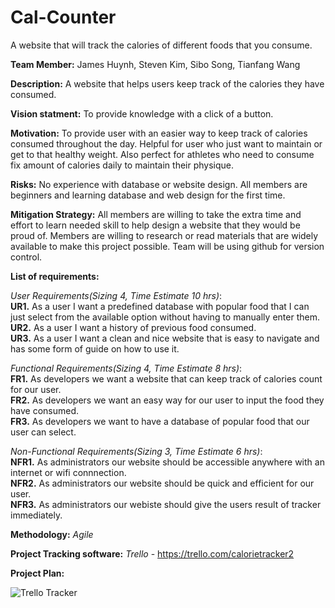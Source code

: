 # Cal-Counter
A website that will track the calories of different foods that you consume. 

**Team Member:**
James Huynh,
Steven Kim,
Sibo Song,
Tianfang Wang

**Description:** 
A website that helps users keep track of the calories they have consumed.

**Vision statment:**
To provide knowledge with a click of a button.

**Motivation:**
To provide user with an easier way to keep track of calories consumed throughout the day.
Helpful for user who just want to maintain or get to that healthy weight. Also perfect for 
athletes who need to consume fix amount of calories daily to maintain their physique.

**Risks:**
No experience with database or website design. All members are beginners and
learning database and web design for the first time. 

**Mitigation Strategy:**
All members are willing to take the extra time and effort to
learn needed skill to help design a website that they would be proud of. Members are
willing to research or read materials that are widely available to make this project possible. Team will be using github 
for version control.

**List of requirements:**

*User Requirements(Sizing 4, Time Estimate 10 hrs)*:    
  **UR1.** As a user I want a predefined database with popular food that I can just select from the available
           option without having to manually enter them.  
  **UR2.** As a user I want a history of previous food consumed.    
  **UR3.** As a user I want a clean and nice website that is easy to navigate and has some form of guide on how to use it.  

*Functional Requirements(Sizing 4, Time Estimate 8 hrs)*:  
**FR1.** As developers we want a website that can keep track of calories count for our user.  
**FR2.** As developers we want an easy way for our user to input the food they have consumed.  
**FR3.** As developers we want to have a database of popular food that our user can select.

*Non-Functional Requirements(Sizing 3, Time Estimate 6 hrs)*:  
**NFR1.** As administrators our website should be accessible anywhere with an internet or wifi connnection.  
**NFR2.** As administrators our website should be quick and efficient for our user.  
**NFR3.** As administrators our webiste should give the users result of tracker immediately. 

**Methodology:**
*Agile*

**Project Tracking software:**
*Trello* - https://trello.com/calorietracker2


**Project Plan:**

![Trello Tracker](https://cloud.githubusercontent.com/assets/13977747/13068345/bdfde886-d437-11e5-88db-1d242bca4df8.png)

